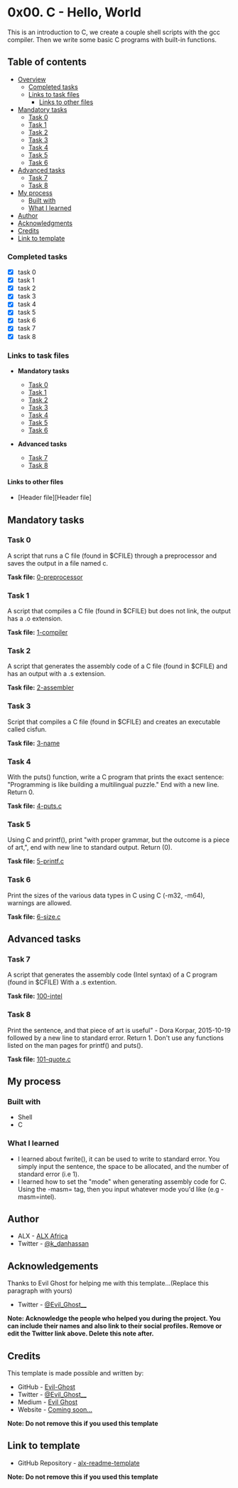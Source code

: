 # 0x00. C - Hello, World

This is an introduction to C, we create a couple shell scripts with the gcc compiler. Then we write some basic C programs with built-in functions.

## Table of contents

- [Overview](#overview)
  - [Completed tasks](#completed-tasks)
  - [Links to task files](#links-to-task-files)
    - [Links to other files](#links-to-other-files)
- [Mandatory tasks](#mandatory-tasks)
  - [Task 0](#task-0)
  - [Task 1](#task-1)
  - [Task 2](#task-2)
  - [Task 3](#task-3)
  - [Task 4](#task-4)
  - [Task 5](#task-5)
  - [Task 6](#task-6)
- [Advanced tasks](#advanced-tasks)
  - [Task 7](#task-7)
  - [Task 8](#task-8)
- [My process](#my-process)
  - [Built with](#built-with)
  - [What I learned](#what-i-learned)
- [Author](#author)
- [Acknowledgments](#acknowledgements)
- [Credits](#credits)
- [Link to template](#link-to-template)


### Completed tasks

- [x] task 0
- [x] task 1
- [x] task 2
- [x] task 3
- [x] task 4
- [x] task 5
- [x] task 6
- [x] task 7
- [x] task 8

### Links to task files

- **Mandatory tasks**
  - [Task 0][Task 0]
  - [Task 1][Task 1]
  - [Task 2][Task 2]
  - [Task 3][Task 3]
  - [Task 4][Task 4]
  - [Task 5][Task 5]
  - [Task 6][Task 6]

- **Advanced tasks**
  - [Task 7][Task 7]
  - [Task 8][Task 8]

#### Links to other files
  - [Header file][Header file]

[Task 0]: ./0-preprocessor
[Task 1]: ./1-compiler
[Task 2]: ./2-assembler
[Task 3]: ./3-name
[Task 4]: ./4-puts.c
[Task 5]: ./5-printf.c
[Task 6]: ./6-size.c
[Task 7]: ./100-intel
[Task 8]: ./101-quote.c

## Mandatory tasks

### Task 0
A script that runs a C file (found in $CFILE) through a preprocessor and saves the output in a file named c.

**Task file:** [0-preprocessor][Task 0]

### Task 1
A script that compiles a C file (found in $CFILE) but does not link, the output has a .o extension.

**Task file:** [1-compiler][Task 0]

### Task 2
A script that generates the assembly code of a C file (found in $CFILE) and has an output with a .s extension.

**Task file:** [2-assembler][Task 0]

### Task 3
Script that compiles a C file (found in $CFILE) and creates an executable called cisfun.

**Task file:** [3-name][Task 0]

### Task 4
With the puts() function, write a C program that prints the exact sentence: "Programming is like building a multilingual puzzle." End with a new line. Return 0.

**Task file:** [4-puts.c][Task 0]

### Task 5
Using C and printf(), print "with proper grammar, but the outcome is a piece of art,", end with new line to standard output. Return (0).

**Task file:** [5-printf.c][Task 0]

### Task 6
Print the sizes of the various data types in C using C (-m32, -m64), warnings are allowed.

**Task file:** [6-size.c][Task 0]

## Advanced tasks

### Task 7
A script that generates the assembly code (Intel syntax) of a C program (found in $CFILE) With a .s extention.

**Task file:** [100-intel][Task 0]

### Task 8
Print the sentence, and that piece of art is useful" - Dora Korpar, 2015-10-19 followed by a new line to standard error. Return 1. Don't use any functions listed on the man pages for printf() and puts().

**Task file:** [101-quote.c][Task 0]


## My process

### Built with

- Shell
- C

### What I learned

- I learned about fwrite(), it can be used to write to standard error. You simply input the sentence, the space to be allocated, and the number of standard error (i.e 1).
- I learned how to set the "mode" when generating assembly code for C. Using the -masm= tag, then you input whatever mode you'd like (e.g -masm=intel).

## Author

- ALX - [ALX Africa](https://www.alxafrica.com)
- Twitter - [@k\_danhassan](https://twitter.com/k_danhassan)

## Acknowledgements

Thanks to Evil Ghost for helping me with this template...(Replace this paragraph with yours)  
- Twitter - [@Evil\_Ghost\_\_](https://www.twitter.com/evil_ghost__)

**Note: Acknowledge the people who helped you during the project. You can include their names and also link to their social profiles. Remove or edit the Twitter link above. Delete this note after.**

## Credits

This template is made possible and written by:
- GitHub - [Evil-Ghost](https://github.com/Evil-Ghost)
- Twitter - [@Evil\_Ghost\_\_](https://www.twitter.com/evil_ghost__)
- Medium - [Evil Ghost](https://medium.com/@evilghost)
- Website - [Coming soon...](#)

**Note: Do not remove this if you used this template**

## Link to template

- GitHub Repository - [alx-readme-template](https://github.com/Evil-Ghost/alx-readme-template)

**Note: Do not remove this if you used this template**
